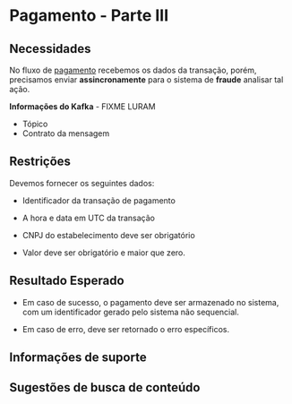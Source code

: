 # Pagamento - Parte III

## Necessidades

No fluxo de [pagamento](005-pagamento-parte-I.md) recebemos os dados da transação, porém, precisamos 
enviar **assincronamente** para o sistema de **fraude** analisar tal ação.

**Informações do Kafka** - FIXME LURAM

- Tópico
- Contrato da mensagem 
   
## Restrições

Devemos fornecer os seguintes dados:

- Identificador da transação de pagamento

- A hora e data em UTC da transação

- CNPJ do estabelecimento deve ser obrigatório

- Valor deve ser obrigatório e maior que zero.

## Resultado Esperado

- Em caso de sucesso, o pagamento deve ser armazenado no sistema, com um identificador gerado pelo sistema não sequencial.

- Em caso de erro, deve ser retornado o erro específicos.

## Informações de suporte

## Sugestões de busca de conteúdo